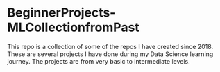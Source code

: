 # BeginnerProjects-MLCollectionfromPast

This repo is a collection of some of the repos I have created since 2018. These are several projects I have done during my Data Science learning journey. The projects are from very basic to intermediate levels. 
